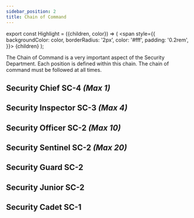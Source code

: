 ```yaml
---
sidebar_position: 2
title: Chain of Command
---
```

export const Highlight = ({children, color}) => (
<span
style={{
      backgroundColor: color,
      borderRadius: '2px',
      color: '#fff',
      padding: '0.2rem',
    }}>
{children}
</span>
);

The Chain of Command is a very important aspect of the Security Department. Each position is defined within this chain. The chain of command must be followed at all times.

## Security Chief <Highlight color="#a51b20">SC-4</Highlight> _(Max 1)_

## Security Inspector <Highlight color="#5197dd">SC-3</Highlight> _(Max 4)_

## Security Officer <Highlight color="#3e8c48">SC-2</Highlight> _(Max 10)_

## Security Sentinel <Highlight color="#3e8c48">SC-2</Highlight> _(Max 20)_

## Security Guard <Highlight color="#3e8c48">SC-2</Highlight>

## Security Junior <Highlight color="#3e8c48">SC-2</Highlight>

## Security Cadet <Highlight color="#5dcd6b">SC-1</Highlight>

